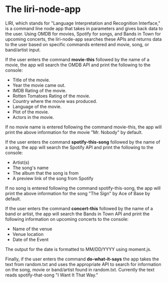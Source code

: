 # The liri-node-app

LIRI, which stands for "Language Interpretation and Recognition Interface," is a command line node app that takes in parameters and gives back data to the user. Using OMDB for movies, Spotify for songs, and Bands in Town for upcoming concerts, the liri-node-app searches these APIs and returns data to the user based on specific commands entered and movie, song, or band/artist input.

If the user enters the command **movie-this** followed by the name of a movie, the app will search the OMDB API and print the following to the console:
   * Title of the movie.
   * Year the movie came out.
   * IMDB Rating of the movie.
   * Rotten Tomatoes Rating of the movie.
   * Country where the movie was produced.
   * Language of the movie.
   * Plot of the movie.
   * Actors in the movie.
   
If no movie name is entered following the command movie-this, the app will print the above information for the movie "Mr. Nobody" by default.

If the user enters the command **spotify-this-song** followed by the name of a song, the app will search the Spotify API and print the following to the console:
  * Artist(s)
  * The song's name
  * The album that the song is from
  * A preview link of the song from Spotify
  
If no song is entered following the command spotify-this-song, the app will print the above information for the song "The Sign" by Ace of Base by default.

If the user enters the command **concert-this** followed by the name of a band or artist, the app will search the Bands in Town API and print the following information on upcoming concerts to the console:
  * Name of the venue
  * Venue location
  * Date of the Event 
  
 The output for the date is formatted to MM/DD/YYYY using moment.js.
 
Finally, if the user enters the command **do-what-it-says** the app takes the text from random.txt and uses the appropriate API to search for information on the song, movie or band/artist found in random.txt. Currently the text reads spotify-that-song "I Want It That Way." 
 
 
